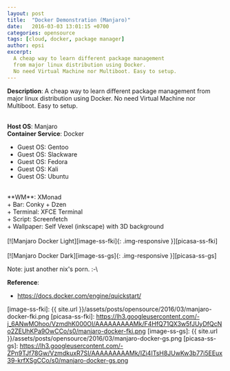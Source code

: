 ```yaml
---
layout: post
title:  "Docker Demonstration (Manjaro)"
date:   2016-03-03 13:01:15 +0700
categories: opensource
tags: [cloud, docker, package manager]
author: epsi
excerpt: 
  A cheap way to learn different package management 
  from major linux distribution using Docker.
  No need Virtual Machine nor Multiboot. Easy to setup.
---
```


**Description**: A cheap way to learn different package management from major linux distribution using Docker. No need Virtual Machine nor Multiboot. Easy to setup.
<br/><br/>

**Host OS**: Manjaro<br/>
**Container Service**: Docker<br/>
+ Guest OS: Gentoo<br/>
+ Guest OS: Slackware<br/>
+ Guest OS: Fedora<br/>
+ Guest OS: Kali<br/>
+ Guest OS: Ubuntu<br/>
<br/>
**WM**: XMonad<br/>
+ Bar: Conky + Dzen<br/>
+ Terminal: XFCE Terminal<br/>
+ Script: Screenfetch<br/>
+ Wallpaper: Self Vexel (inkscape) with 3D background<br/>
<br/>
[![Manjaro Docker Light][image-ss-fki]{: .img-responsive }][picasa-ss-fki]
<br/><br/>
[![Manjaro Docker Dark][image-ss-gs]{: .img-responsive }][picasa-ss-gs]
<br/>

Note: just another nix's porn. :-\ <br/>

**Reference**:<br/>

* <https://docs.docker.com/engine/quickstart/>

[image-ss-fki]: {{ site.url }}/assets/posts/opensource/2016/03/manjaro-docker-fki.png
[picasa-ss-fki]: https://lh3.googleusercontent.com/-j_6ANwMOhoo/VzmdhK000OI/AAAAAAAAAMk/F4HfQ71QX3w5fJUyDfQcNo2ZEUhKPa9OwCCo/s0/manjaro-docker-fki.png
[image-ss-gs]: {{ site.url }}/assets/posts/opensource/2016/03/manjaro-docker-gs.png
[picasa-ss-gs]: https://lh3.googleusercontent.com/-ZPn9TJf78Gw/VzmdkuxR7SI/AAAAAAAAAMk/IZi4ITsH8JUwKw3b77i5EEux39-krfXSgCCo/s0/manjaro-docker-gs.png

